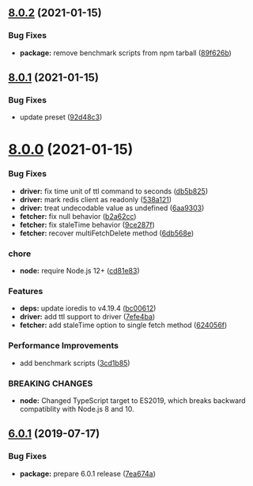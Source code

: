 ## [8.0.2](https://github.com/serverless-seoul/cache/compare/v8.0.1...v8.0.2) (2021-01-15)


### Bug Fixes

* **package:** remove benchmark scripts from npm tarball ([89f626b](https://github.com/serverless-seoul/cache/commit/89f626baadea61d74ed6cc70c4f06b3c5d8a19df))

## [8.0.1](https://github.com/serverless-seoul/cache/compare/v8.0.0...v8.0.1) (2021-01-15)


### Bug Fixes

* update preset ([92d48c3](https://github.com/serverless-seoul/cache/commit/92d48c3f1d18fafc87dfb0c7d6b79e114cb44e36))

# [8.0.0](https://github.com/balmbees/memcached-typed/compare/v7.0.0...v8.0.0) (2021-01-15)


### Bug Fixes

* **driver:** fix time unit of ttl command to seconds ([db5b825](https://github.com/balmbees/memcached-typed/commit/db5b825d10fc3df49393785f9f3c7bef90adaa01))
* **driver:** mark redis client as readonly ([538a121](https://github.com/balmbees/memcached-typed/commit/538a1216687837f068fe809ccac00daebc9e1313))
* **driver:** treat undecodable value as undefined ([6aa9303](https://github.com/balmbees/memcached-typed/commit/6aa9303c5390ff3cb9d47c5844e1cb77d4a4cca2))
* **fetcher:** fix null behavior ([b2a62cc](https://github.com/balmbees/memcached-typed/commit/b2a62ccd31d37ec0bbeda708bf1f8e02501985d4))
* **fetcher:** fix staleTime behavior ([9ce287f](https://github.com/balmbees/memcached-typed/commit/9ce287f629e03ee0d34f3d778a11bbbfb792805a))
* **fetcher:** recover multiFetchDelete method ([6db568e](https://github.com/balmbees/memcached-typed/commit/6db568eee9c98b841cfb55e8f33e35ecb1856ad5))


### chore

* **node:** require Node.js 12+ ([cd81e83](https://github.com/balmbees/memcached-typed/commit/cd81e83b0274e12830fe55f7a02945fd33bc9584))


### Features

* **deps:** update ioredis to v4.19.4 ([bc00612](https://github.com/balmbees/memcached-typed/commit/bc006129722aa62edb2145bbd2eebc8911a18a84))
* **driver:** add ttl support to driver ([7efe4ba](https://github.com/balmbees/memcached-typed/commit/7efe4ba231376701d4cc480084ad184dc4894476))
* **fetcher:** add staleTime option to single fetch method ([624056f](https://github.com/balmbees/memcached-typed/commit/624056f21a8e56c2595d1c71602bb1f93aad9f6a))


### Performance Improvements

* add benchmark scripts ([3cd1b85](https://github.com/balmbees/memcached-typed/commit/3cd1b854ff82eb43e451da23496954c052a8eefe))


### BREAKING CHANGES

* **node:** Changed TypeScript target to ES2019, which breaks backward compatiblity with
Node.js 8 and 10.

## [6.0.1](https://github.com/serverless-seoul/cache/compare/v6.0.0...v6.0.1) (2019-07-17)


### Bug Fixes

* **package:** prepare 6.0.1 release ([7ea674a](https://github.com/serverless-seoul/cache/commit/7ea674a))
